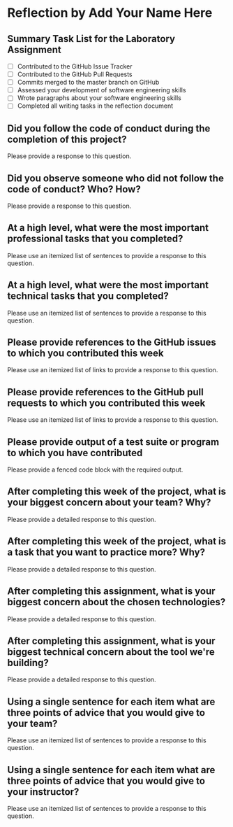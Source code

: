 # Reflection by Add Your Name Here

## Summary Task List for the Laboratory Assignment

- [ ] Contributed to the GitHub Issue Tracker
- [ ] Contributed to the GitHub Pull Requests
- [ ] Commits merged to the master branch on GitHub
- [ ] Assessed your development of software engineering skills
- [ ] Wrote paragraphs about your software engineering skills
- [ ] Completed all writing tasks in the reflection document

## Did you follow the code of conduct during the completion of this project?

Please provide a response to this question.

## Did you observe someone who did not follow the code of conduct? Who? How?

Please provide a response to this question.

## At a high level, what were the most important professional tasks that you completed?

Please use an itemized list of sentences to provide a response to this question.

## At a high level, what were the most important technical tasks that you completed?

Please use an itemized list of sentences to provide a response to this question.

## Please provide references to the GitHub issues to which you contributed this week

Please use an itemized list of links to provide a response to this question.

## Please provide references to the GitHub pull requests to which you contributed this week

Please use an itemized list of links to provide a response to this question.

## Please provide output of a test suite or program to which you have contributed

Please provide a fenced code block with the required output.

## After completing this week of the project, what is your biggest concern about your team? Why?

Please provide a detailed response to this question.

## After completing this week of the project, what is a task that you want to practice more? Why?

Please provide a detailed response to this question.

## After completing this assignment, what is your biggest concern about the chosen technologies?

Please provide a detailed response to this question.

## After completing this assignment, what is your biggest technical concern about the tool we're building?

Please provide a detailed response to this question.

## Using a single sentence for each item what are three points of advice that you would give to your team?

Please use an itemized list of sentences to provide a response to this question.

## Using a single sentence for each item what are three points of advice that you would give to your instructor?

Please use an itemized list of sentences to provide a response to this question.
